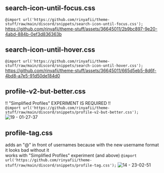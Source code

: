 ## search-icon-until-focus.css
`@import url('https://github.com/rinyafii/theme-stuff/raw/main/discord/snippets/search-icon-until-focus.css');`
https://github.com/rinyafii/theme-stuff/assets/36645011/2b9bc897-9e20-4abd-884b-0ef3d836363b


## search-icon-until-hover.css
`@import url('https://github.com/rinyafii/theme-stuff/raw/main/discord/snippets/search-icon-until-hover.css');`
https://github.com/rinyafii/theme-stuff/assets/36645011/665d5eb5-8d6f-4bd8-a7e5-91d50de184d0


## profile-v2-but-better.css
!! "Simplified Profiles" EXPERIMENT IS REQUIRED !!<br/>
`@import url('https://github.com/rinyafii/theme-stuff/raw/main/discord/snippets/profile-v2-but-better.css');`
![19 - 01-27-37](https://github.com/rinyafii/theme-stuff/assets/36645011/7083cdd1-b04a-40f6-b34a-67bc5e837328)


## profile-tag.css
adds an "@" in front of usernames because with the new username format it looks bad without it<br/>
works with "Simplified Profiles" experiment (and above)
`@import url('https://github.com/rinyafii/theme-stuff/raw/main/discord/snippets/profile-tag.css');`
![14 - 23-02-51](https://github.com/rinyafii/theme-stuff/assets/36645011/b230a3a7-c252-4a44-a7c2-ea2f496e7a22)

